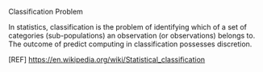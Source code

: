Classification Problem

In statistics, classification is the problem of identifying which of a set of categories (sub-populations) an observation (or observations) belongs to. The outcome of predict computing in classification possesses discretion. 

[REF] https://en.wikipedia.org/wiki/Statistical_classification